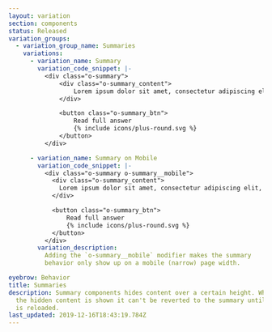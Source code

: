 ```yaml
---
layout: variation
section: components
status: Released
variation_groups:
  - variation_group_name: Summaries
    variations:
      - variation_name: Summary
        variation_code_snippet: |-
          <div class="o-summary">
              <div class="o-summary_content">
                  Lorem ipsum dolor sit amet, consectetur adipiscing elit, sed do eiusmod tempor incididunt ut labore et dolore magna aliqua. Ut enim ad minim veniam, quis nostrud exercitation ullamco laboris nisi ut aliquip ex ea commodo consequat. Duis aute irure dolor in reprehenderit in voluptate velit esse cillum dolore eu fugiat nulla pariatur. Excepteur sint occaecat cupidatat non proident, sunt in culpa qui officia deserunt mollit anim id est laborum.
              </div>

              <button class="o-summary_btn">
                  Read full answer
                  {% include icons/plus-round.svg %}
              </button>
          </div>

      - variation_name: Summary on Mobile
        variation_code_snippet: |-
          <div class="o-summary o-summary__mobile">
            <div class="o-summary_content">
              Lorem ipsum dolor sit amet, consectetur adipiscing elit, sed do eiusmod tempor incididunt ut labore et dolore magna aliqua. Ut enim ad minim veniam, quis nostrud exercitation ullamco laboris nisi ut aliquip ex ea commodo consequat. Duis aute irure dolor in reprehenderit in voluptate velit esse cillum dolore eu fugiat nulla pariatur. Excepteur sint occaecat cupidatat non proident, sunt in culpa qui officia deserunt mollit anim id est laborum.
            </div>

            <button class="o-summary_btn">
                Read full answer
                {% include icons/plus-round.svg %}
            </button>
          </div>
        variation_description:
          Adding the `o-summary__mobile` modifier makes the summary
          behavior only show up on a mobile (narrow) page width.

eyebrow: Behavior
title: Summaries
description: Summary components hides content over a certain height. When
  the hidden content is shown it can't be reverted to the summary until the page
  is reloaded.
last_updated: 2019-12-16T18:43:19.784Z
---
```

